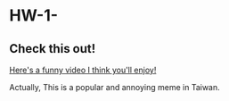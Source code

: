 # HW-1-

## Check this out!
[Here's a funny video I think you'll enjoy!](https://www.youtube.com/watch?v=dQw4w9WgXcQ)

Actually, This is a popular and annoying meme in Taiwan.
